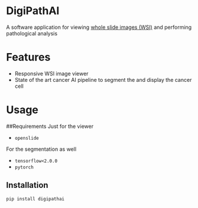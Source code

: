 # DigiPathAI
A software application for viewing [whole slide images (WSI)](https://www.ncbi.nlm.nih.gov/pubmed/30307746) and performing pathological analysis 

# Features
- Responsive WSI image viewer 
- State of the art cancer AI pipeline to segment the and display the cancer cell

# Usage 
##Requirements
Just for the viewer 
- `openslide`

For the segmentation as well
- `tensorflow<2.0.0`
- `pytorch`

## Installation 
```
pip install digipathai
```

